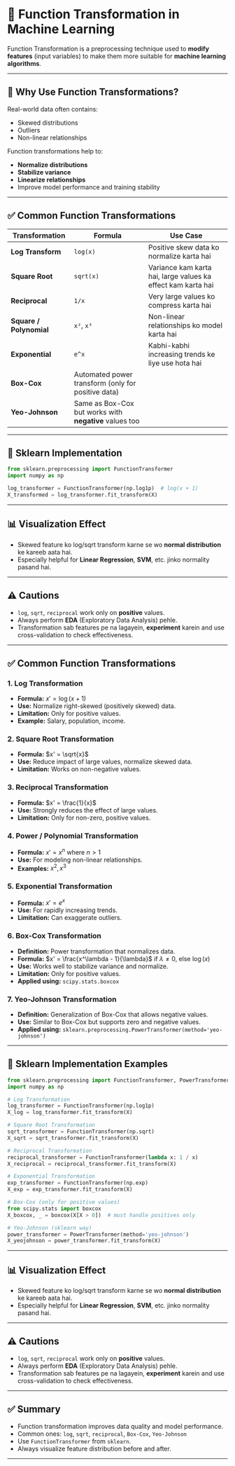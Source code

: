 # 🔄 Function Transformation in Machine Learning

Function Transformation is a preprocessing technique used to **modify features** (input variables) to make them more suitable for **machine learning algorithms**.

---

## 🤔 Why Use Function Transformations?

Real-world data often contains:

* Skewed distributions
* Outliers
* Non-linear relationships

Function transformations help to:

* **Normalize distributions**
* **Stabilize variance**
* **Linearize relationships**
* Improve model performance and training stability

---

## ✅ Common Function Transformations

| Transformation          | Formula                                                | Use Case                                                     |
| ----------------------- | ------------------------------------------------------ | ------------------------------------------------------------ |
| **Log Transform**       | `log(x)`                                               | Positive skew data ko normalize karta hai                    |
| **Square Root**         | `sqrt(x)`                                              | Variance kam karta hai, large values ka effect kam karta hai |
| **Reciprocal**          | `1/x`                                                  | Very large values ko compress karta hai                      |
| **Square / Polynomial** | `x²`, `x³`                                             | Non-linear relationships ko model karta hai                  |
| **Exponential**         | `e^x`                                                  | Kabhi-kabhi increasing trends ke liye use hota hai           |
| **Box-Cox**             | Automated power transform (only for positive data)     |                                                              |
| **Yeo-Johnson**         | Same as Box-Cox but works with **negative** values too |                                                              |

---

## 🧠 Sklearn Implementation

```python
from sklearn.preprocessing import FunctionTransformer
import numpy as np

log_transformer = FunctionTransformer(np.log1p)  # log(x + 1)
X_transformed = log_transformer.fit_transform(X)
```

---

## 📊 Visualization Effect

* Skewed feature ko log/sqrt transform karne se wo **normal distribution** ke kareeb aata hai.
* Especially helpful for **Linear Regression**, **SVM**, etc. jinko normality pasand hai.

---

## ⚠️ Cautions

* `log`, `sqrt`, `reciprocal` work only on **positive** values.
* Always perform **EDA** (Exploratory Data Analysis) pehle.
* Transformation sab features pe na lagayein, **experiment** karein and use cross-validation to check effectiveness.

---
## ✅ Common Function Transformations

### 1. **Log Transformation**

* **Formula:** $x' = \log(x + 1)$
* **Use:** Normalize right-skewed (positively skewed) data.
* **Limitation:** Only for positive values.
* **Example:** Salary, population, income.

### 2. **Square Root Transformation**

* **Formula:** $x' = \sqrt{x}$
* **Use:** Reduce impact of large values, normalize skewed data.
* **Limitation:** Works on non-negative values.

### 3. **Reciprocal Transformation**

* **Formula:** $x' = \frac{1}{x}$
* **Use:** Strongly reduces the effect of large values.
* **Limitation:** Only for non-zero, positive values.

### 4. **Power / Polynomial Transformation**

* **Formula:** $x' = x^n$ where $n > 1$
* **Use:** For modeling non-linear relationships.
* **Examples:** $x^2, x^3$

### 5. **Exponential Transformation**

* **Formula:** $x' = e^x$
* **Use:** For rapidly increasing trends.
* **Limitation:** Can exaggerate outliers.

### 6. **Box-Cox Transformation**

* **Definition:** Power transformation that normalizes data.
* **Formula:** $x' = \frac{x^\lambda - 1}{\lambda}$ if $\lambda \neq 0$, else $\log(x)$
* **Use:** Works well to stabilize variance and normalize.
* **Limitation:** Only for positive values.
* **Applied using:** `scipy.stats.boxcox`

### 7. **Yeo-Johnson Transformation**

* **Definition:** Generalization of Box-Cox that allows negative values.
* **Use:** Similar to Box-Cox but supports zero and negative values.
* **Applied using:** `sklearn.preprocessing.PowerTransformer(method='yeo-johnson')`

---

## 🧠 Sklearn Implementation Examples

```python
from sklearn.preprocessing import FunctionTransformer, PowerTransformer
import numpy as np

# Log Transformation
log_transformer = FunctionTransformer(np.log1p)
X_log = log_transformer.fit_transform(X)

# Square Root Transformation
sqrt_transformer = FunctionTransformer(np.sqrt)
X_sqrt = sqrt_transformer.fit_transform(X)

# Reciprocal Transformation
reciprocal_transformer = FunctionTransformer(lambda x: 1 / x)
X_reciprocal = reciprocal_transformer.fit_transform(X)

# Exponential Transformation
exp_transformer = FunctionTransformer(np.exp)
X_exp = exp_transformer.fit_transform(X)

# Box-Cox (only for positive values)
from scipy.stats import boxcox
X_boxcox, _ = boxcox(X[X > 0])  # must handle positives only

# Yeo-Johnson (sklearn way)
power_transformer = PowerTransformer(method='yeo-johnson')
X_yeojohnson = power_transformer.fit_transform(X)
```

---

## 📊 Visualization Effect

* Skewed feature ko log/sqrt transform karne se wo **normal distribution** ke kareeb aata hai.
* Especially helpful for **Linear Regression**, **SVM**, etc. jinko normality pasand hai.

---

## ⚠️ Cautions

* `log`, `sqrt`, `reciprocal` work only on **positive** values.
* Always perform **EDA** (Exploratory Data Analysis) pehle.
* Transformation sab features pe na lagayein, **experiment** karein and use cross-validation to check effectiveness.

---

## ✅ Summary

* Function transformation improves data quality and model performance.
* Common ones: `log`, `sqrt`, `reciprocal`, `Box-Cox`, `Yeo-Johnson`
* Use `FunctionTransformer` from `sklearn`.
* Always visualize feature distribution before and after.

---
